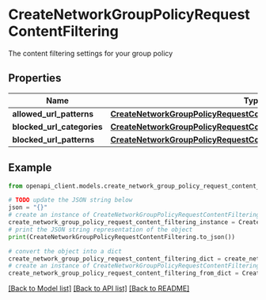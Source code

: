 # CreateNetworkGroupPolicyRequestContentFiltering

The content filtering settings for your group policy

## Properties

Name | Type | Description | Notes
------------ | ------------- | ------------- | -------------
**allowed_url_patterns** | [**CreateNetworkGroupPolicyRequestContentFilteringAllowedUrlPatterns**](CreateNetworkGroupPolicyRequestContentFilteringAllowedUrlPatterns.md) |  | [optional] 
**blocked_url_categories** | [**CreateNetworkGroupPolicyRequestContentFilteringBlockedUrlCategories**](CreateNetworkGroupPolicyRequestContentFilteringBlockedUrlCategories.md) |  | [optional] 
**blocked_url_patterns** | [**CreateNetworkGroupPolicyRequestContentFilteringBlockedUrlPatterns**](CreateNetworkGroupPolicyRequestContentFilteringBlockedUrlPatterns.md) |  | [optional] 

## Example

```python
from openapi_client.models.create_network_group_policy_request_content_filtering import CreateNetworkGroupPolicyRequestContentFiltering

# TODO update the JSON string below
json = "{}"
# create an instance of CreateNetworkGroupPolicyRequestContentFiltering from a JSON string
create_network_group_policy_request_content_filtering_instance = CreateNetworkGroupPolicyRequestContentFiltering.from_json(json)
# print the JSON string representation of the object
print(CreateNetworkGroupPolicyRequestContentFiltering.to_json())

# convert the object into a dict
create_network_group_policy_request_content_filtering_dict = create_network_group_policy_request_content_filtering_instance.to_dict()
# create an instance of CreateNetworkGroupPolicyRequestContentFiltering from a dict
create_network_group_policy_request_content_filtering_from_dict = CreateNetworkGroupPolicyRequestContentFiltering.from_dict(create_network_group_policy_request_content_filtering_dict)
```
[[Back to Model list]](../README.md#documentation-for-models) [[Back to API list]](../README.md#documentation-for-api-endpoints) [[Back to README]](../README.md)


